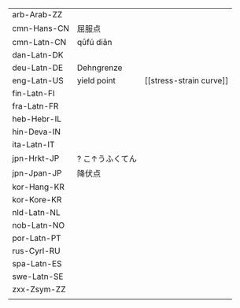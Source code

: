 | | | |
|-|-|-|
| arb-Arab-ZZ |  |  |
| cmn-Hans-CN | 屈服点 |  |
| cmn-Latn-CN | qūfú diǎn |  |
| dan-Latn-DK |  |  |
| deu-Latn-DE | Dehngrenze |  |
| eng-Latn-US | yield point | [[stress-strain curve]] |
| fin-Latn-FI |  |  |
| fra-Latn-FR |  |  |
| heb-Hebr-IL |  |  |
| hin-Deva-IN |  |  |
| ita-Latn-IT |  |  |
| jpn-Hrkt-JP | ? こ↑うふくてん |  |
| jpn-Jpan-JP | 降伏点 |  |
| kor-Hang-KR |  |  |
| kor-Kore-KR |  |  |
| nld-Latn-NL |  |  |
| nob-Latn-NO |  |  |
| por-Latn-PT |  |  |
| rus-Cyrl-RU |  |  |
| spa-Latn-ES |  |  |
| swe-Latn-SE |  |  |
| zxx-Zsym-ZZ |  |  |
|  |  |  |
